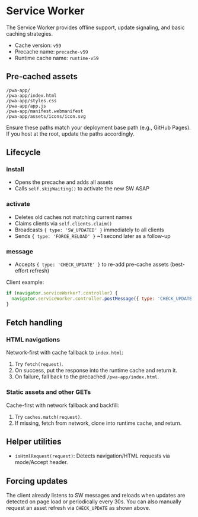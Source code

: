 # Service Worker

The Service Worker provides offline support, update signaling, and basic caching strategies.

- Cache version: `v59`
- Precache name: `precache-v59`
- Runtime cache name: `runtime-v59`

## Pre-cached assets
```text
/pwa-app/
/pwa-app/index.html
/pwa-app/styles.css
/pwa-app/app.js
/pwa-app/manifest.webmanifest
/pwa-app/assets/icons/icon.svg
```
Ensure these paths match your deployment base path (e.g., GitHub Pages). If you host at the root, update the paths accordingly.

## Lifecycle

### install
- Opens the precache and adds all assets
- Calls `self.skipWaiting()` to activate the new SW ASAP

### activate
- Deletes old caches not matching current names
- Claims clients via `self.clients.claim()`
- Broadcasts `{ type: 'SW_UPDATED' }` immediately to all clients
- Sends `{ type: 'FORCE_RELOAD' }` ~1 second later as a follow-up

### message
- Accepts `{ type: 'CHECK_UPDATE' }` to re-add pre-cache assets (best-effort refresh)

Client example:
```js
if (navigator.serviceWorker?.controller) {
  navigator.serviceWorker.controller.postMessage({ type: 'CHECK_UPDATE' });
}
```

## Fetch handling

### HTML navigations
Network-first with cache fallback to `index.html`:
1. Try `fetch(request)`.
2. On success, put the response into the runtime cache and return it.
3. On failure, fall back to the precached `/pwa-app/index.html`.

### Static assets and other GETs
Cache-first with network fallback and backfill:
1. Try `caches.match(request)`.
2. If missing, fetch from network, clone into runtime cache, and return.

## Helper utilities
- `isHtmlRequest(request)`: Detects navigation/HTML requests via mode/Accept header.

## Forcing updates
The client already listens to SW messages and reloads when updates are detected on page load or periodically every 30s. You can also manually request an asset refresh via `CHECK_UPDATE` as shown above.
